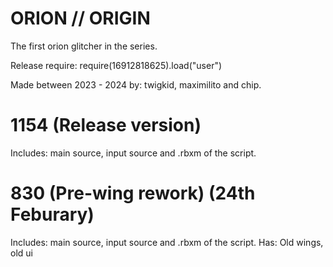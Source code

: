 # ORION // ORIGIN
The first orion glitcher in the series.

Release require: require(16912818625).load("user")

Made between
2023 - 2024
by: twigkid, maximilito and chip.

# 1154 (Release version)
Includes: main source, input source and .rbxm of the script.
# 830 (Pre-wing rework) (24th Feburary)
Includes: main source, input source and .rbxm of the script.
Has: Old wings, old ui
